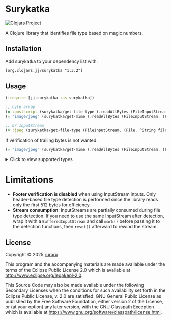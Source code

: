 # Surykatka

[![Clojars Project](https://img.shields.io/clojars/v/org.clojars.jj/surykatka.svg)](https://clojars.org/org.clojars.jj/surykatka)

A Clojure library that identifies file type based on magic numbers.

## Installation

Add surykatka to your dependency list with:

```[org.clojars.jj/surykatka "1.3.2"]```

## Usage

``` clojure
(:require [jj.surykatka :as surykatka])

;; byte array
(= :postscript (surykatka/get-file-type (.readAllBytes (FileInputStream. (File. "test/resources/file.ps"))))) 
(= "image/jpeg" (surykatka/get-mime (.readAllBytes (FileInputStream. (File. "test/resources/file.jpg"))))) 

;; Or InputStream
(= :jpeg (surykatka/get-file-type (FileInputStream. (File. ^String file-path))))


```

If verification of trailing bytes is not wanted:

``` clojure
(= "image/jpeg" (surykatka/get-mime (.readAllBytes (FileInputStream. (File. "test/resources/file.jpg"))) {:check-footer false} )) 
```

<details>
  <summary>Click to view supported types</summary>

| suppported-types         |
|--------------------------|
| 7z                       |
| bmp                      |
| db                       |
| elf                      |
| exe                      |
| gif                      |
| gzip                     |
| jpeg                     |
| pdf                      |
| png                      |
| postscript               |
| rar                      |
| shellscript              |
| tar                      |
| webp                     |
| x509-certificate         |
| x509-certificate-request |
| x509-dsa-private-key     |
| x509-private-key         |
| x509-rsa-private-key     |
| xml                      |
| xz                       |
| zip                      |

</details>

# Limitations

* **Footer verification is disabled** when using InputStream inputs. Only header-based file type detection is performed
  since the library reads only the first 512 bytes for efficiency.
* **Stream consumption**: InputStreams are partially consumed during file type detection. If you need to use the same
  InputStream after detection, wrap it with a `BufferedInputStream` and call `mark()` before passing it to the detection
  functions, then `reset()` afterward to rewind the stream.

## License

Copyright © 2025 [ruroru](https://github.com/ruroru)

This program and the accompanying materials are made available under the
terms of the Eclipse Public License 2.0 which is available at
http://www.eclipse.org/legal/epl-2.0.

This Source Code may also be made available under the following Secondary
Licenses when the conditions for such availability set forth in the Eclipse
Public License, v. 2.0 are satisfied: GNU General Public License as published by
the Free Software Foundation, either version 2 of the License, or (at your
option) any later version, with the GNU Classpath Exception which is available
at https://www.gnu.org/software/classpath/license.html.
